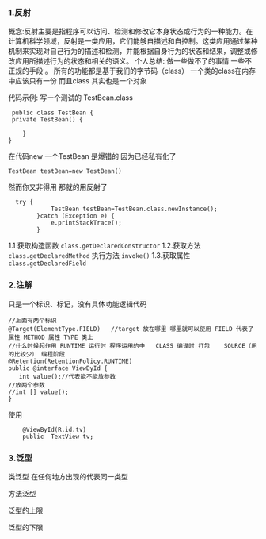 
### 1.反射
  概念:反射主要是指程序可以访问、检测和修改它本身状态或行为的一种能力。在计算机科学领域，反射是一类应用，它们能够自描述和自控制。这类应用通过某种机制来实现对自己行为的描述和检测，并能根据自身行为的状态和结果，调整或修改应用所描述行为的状态和相关的语义。
  个人总结:  做一些做不了的事情  一些不正规的手段  。 所有的功能都是基于我们的字节码（class） 一个类的class在内存中应该只有一份 而且class 其实也是一个对象

代码示例:
写一个测试的 TestBean.class
```
 public class TestBean {
 private TestBean() {

    }
}
```
在代码new 一个TestBean 是爆错的 因为已经私有化了
 ```
TestBean testBean=new TestBean()
```
然而你又非得用 那就的用反射了
```
  try {
            TestBean testBean=TestBean.class.newInstance();
        }catch (Exception e) {
            e.printStackTrace();
        }
```

 1.1 获取构造函数
``class.getDeclaredConstructor``
  1.2.获取方法
``class.getDeclaredMethod``
 执行方法
``invoke()``
  1.3.获取属性
``class.getDeclaredField``

### 2.注解
 只是一个标识、标记，没有具体功能逻辑代码

 ```
//上面有两个标识
@Target(ElementType.FIELD)   //target 放在哪里 哪里就可以使用 FIELD 代表了属性 METHOD 属性 TYPE 类上
//什么时候起作用 RUNTIME 运行时 程序运用的中   CLASS 编译时 打包    SOURCE（用的比较少） 编程阶段
@Retention(RetentionPolicy.RUNTIME)
public @interface ViewById {
    int value();//代表能不能放参数
//放两个参数
//int [] value();
}
```
使用
```
    @ViewById(R.id.tv)
    public  TextView tv;
```
### 3.泛型

类泛型   在任何地方出现的代表同一类型

方法泛型

泛型的上限

泛型的下限





